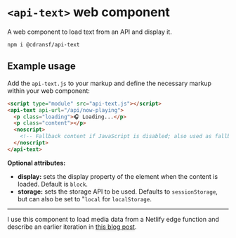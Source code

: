 # `<api-text>` web component

A web component to load text from an API and display it.

```
npm i @cdransf/api-text
```

## Example usage

Add the `api-text.js` to your markup and define the necessary markup within your web component:

```html
<script type="module" src="api-text.js"></script>
<api-text api-url="/api/now-playing">
  <p class="loading">🎧 Loading...</p>
  <p class="content"></p>
  <noscript>
    <!-- Fallback content if JavaScript is disabled; also used as fallback content in the event of an API error. -->
  </noscript>
</api-text>
```

**Optional attributes:**

- **display:** sets the display property of the element when the content is loaded. Default is `block`.
- **storage:** sets the storage API to be used. Defaults to `sessionStorage`, but can also be set to "`local` for `localStorage`.

---

I use this component to load media data from a Netlify edge function and describe an earlier iteration in [this blog post](https://coryd.dev/posts/2024/building-a-bespoke-now-playing-web-component/).
